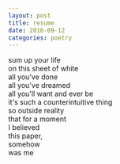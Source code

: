 ```yaml
---
layout: post
title: resume
date: 2016-09-12
categories: poetry
---
```


sum up your life  
on this sheet of white  
all you've done  
all you've dreamed  
all you'll want
and ever be  
it's such a counterintuitive thing  
so outside reality  
that for a moment  
I believed  
this paper,   
somehow  
was me  
